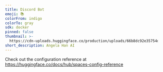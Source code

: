 ```yaml
---
title: Discord Bot
emoji: 📚
colorFrom: indigo
colorTo: gray
sdk: docker
pinned: false
thumbnail: >-
  https://cdn-uploads.huggingface.co/production/uploads/66b8dc92e35754d1b40e6fb0/oOligg_JLhSutyu8Pq5uq.jpeg
short_description: Angela Han AI
---
```


Check out the configuration reference at https://huggingface.co/docs/hub/spaces-config-reference